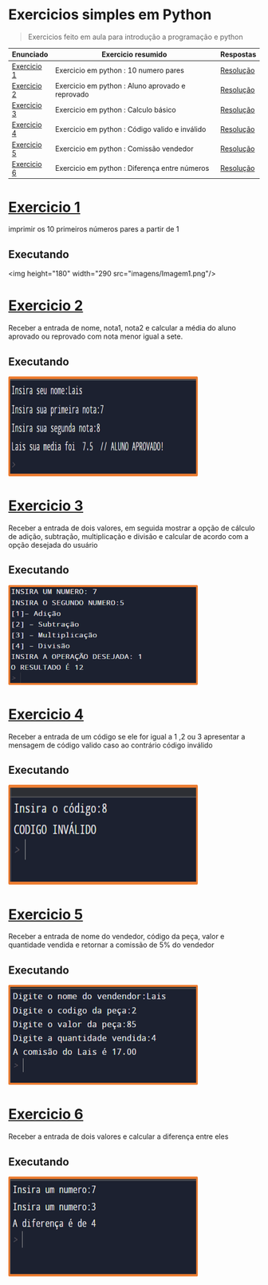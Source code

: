 # Exercicios simples em Python
> Exercicios feito em aula para introdução a programação e python
<a name="ancora"></a>

|       Enunciado                |            Exercicio resumido           |               Respostas                   
|--------------------------------|------------------------------------------|-------------------|
|      [Exercicio 1](#ancora1)     |   Exercicio em python : 10 numero pares   |[Resolução](exercicios/10_n_pares.py)    |   
|      [Exercicio 2](#ancora2)     |   Exercicio em python : Aluno aprovado e reprovado    |[Resolução](exercicios/aluno_aprovado_reprovado.py)    |   
|      [Exercicio 3](#ancora3)     |    Exercicio em python : Calculo básico  |[Resolução](exercicios/conta.py)    
|      [Exercicio 4](#ancora4)     |    Exercicio em python : Código valido e inválido  |[Resolução](exercicios/codigo_valido_invalido.PY) |   
|      [Exercicio 5](#ancora5)     |    Exercicio em python : Comissão vendedor  |[Resolução](exercicios/comiso_vendedor.py/)    |   
|      [Exercicio 6](#ancora6)     |    Exercicio em python : Diferença entre números  |[Resolução](exercicios/diferena_entre_num.py/)    |   

 
  
# <a id="ancora1"></a>[Exercicio 1](#ancora)
 imprimir os 10 primeiros números pares a partir de 1
 
## Executando
<img height="180" width="290 src="imagens/Imagem1.png"/>

# <a id="ancora2"></a>[Exercicio 2](#ancora)
Receber a entrada de nome, nota1, nota2 e calcular a média do aluno aprovado ou reprovado com nota menor igual a sete.
 
## Executando
<img height="200" width="380" src="imagens/Imagem2.png"/>

# <a id="ancora3"></a>[Exercicio 3](#ancora)
Receber a entrada de dois valores, em seguida mostrar a opção de cálculo de adição, subtração, multiplicação e divisão e calcular de acordo com a opção desejada do usuário
 
## Executando
<img height="200" width="380" src="imagens/Imagem3.png"/>

# <a id="ancora4"></a>[Exercicio 4](#ancora)
Receber a entrada de um código se ele for igual a 1 ,2 ou 3 apresentar a mensagem de código valido caso ao contrário código inválido
 
## Executando
<img height="200" width="380" src="imagens/Imagem4.png"/>

# <a id="ancora5"></a>[Exercicio 5](#ancora)
Receber a entrada de nome do vendedor, código da peça, valor e quantidade vendida e retornar a comissão de 5% do vendedor
 
## Executando
<img height="200" width="380" src="imagens/Imagem5.png"/>

# <a id="ancora6"></a>[Exercicio 6](#ancora)
Receber a entrada de dois valores e calcular a diferença entre eles
 
## Executando
<img height="200" width="380" src="imagens/Imagem6.png"/>


   
